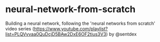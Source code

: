 # neural-network-from-scratch

Building a neural network, following the 'neural networks from scratch' video series (https://www.youtube.com/playlist?list=PLQVvvaa0QuDcjD5BAw2DxE6OF2tius3V3) by @sentdex
